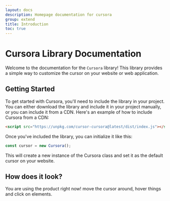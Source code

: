 ```yaml
---
layout: docs
description: Homepage documentation for cursora
group: extend
title: Introduction
toc: true
---
```


# Cursora Library Documentation

Welcome to the documentation for the `Cursora` library! This library provides a simple way to customize the cursor on your website or web application.

## Getting Started

To get started with Cursora, you'll need to include the library in your project. You can either download the library and include it in your project manually, or you can include it from a CDN. Here's an example of how to include Cursora from a CDN:

```html
<script src="https://unpkg.com/cursor-cursora@latest/dist/index.js"></script>
```

Once you've included the library, you can initialize it like this:

```javascript
const cursor = new Cursora();
```

This will create a new instance of the Cursora class and set it as the default cursor on your website.

## How does it look?

You are using the product right now! move the cursor around, hover things and click on elements.
